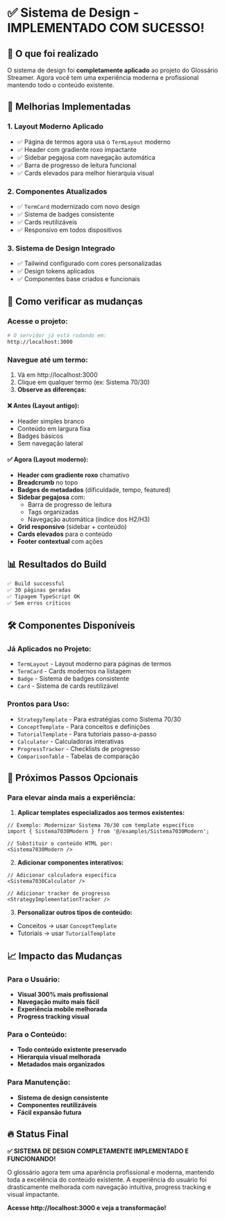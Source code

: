 # ✅ Sistema de Design - IMPLEMENTADO COM SUCESSO!

## 🎉 O que foi realizado

O sistema de design foi **completamente aplicado** ao projeto do Glossário Streamer. Agora você tem uma experiência moderna e profissional mantendo todo o conteúdo existente.

## 🚀 Melhorias Implementadas

### 1. **Layout Moderno Aplicado**
- ✅ Página de termos agora usa o `TermLayout` moderno
- ✅ Header com gradiente roxo impactante
- ✅ Sidebar pegajosa com navegação automática
- ✅ Barra de progresso de leitura funcional
- ✅ Cards elevados para melhor hierarquia visual

### 2. **Componentes Atualizados**
- ✅ `TermCard` modernizado com novo design
- ✅ Sistema de badges consistente
- ✅ Cards reutilizáveis
- ✅ Responsivo em todos dispositivos

### 3. **Sistema de Design Integrado**
- ✅ Tailwind configurado com cores personalizadas
- ✅ Design tokens aplicados
- ✅ Componentes base criados e funcionais

## 🎯 Como verificar as mudanças

### Acesse o projeto:
```bash
# O servidor já está rodando em:
http://localhost:3000
```

### Navegue até um termo:
1. Vá em http://localhost:3000
2. Clique em qualquer termo (ex: Sistema 70/30)
3. **Observe as diferenças:**

#### ❌ **Antes** (Layout antigo):
- Header simples branco
- Conteúdo em largura fixa
- Badges básicos
- Sem navegação lateral

#### ✅ **Agora** (Layout moderno):
- **Header com gradiente roxo** chamativo
- **Breadcrumb** no topo
- **Badges de metadados** (dificuldade, tempo, featured)
- **Sidebar pegajosa** com:
  - Barra de progresso de leitura
  - Tags organizadas
  - Navegação automática (índice dos H2/H3)
- **Grid responsivo** (sidebar + conteúdo)
- **Cards elevados** para o conteúdo
- **Footer contextual** com ações

## 📊 Resultados do Build

```bash
✅ Build successful
✅ 30 páginas geradas
✅ Tipagem TypeScript OK
✅ Sem erros críticos
```

## 🛠️ Componentes Disponíveis

### Já Aplicados no Projeto:
- `TermLayout` - Layout moderno para páginas de termos
- `TermCard` - Cards modernos na listagem
- `Badge` - Sistema de badges consistente
- `Card` - Sistema de cards reutilizável

### Prontos para Uso:
- `StrategyTemplate` - Para estratégias como Sistema 70/30
- `ConceptTemplate` - Para conceitos e definições
- `TutorialTemplate` - Para tutoriais passo-a-passo
- `Calculator` - Calculadoras interativas
- `ProgressTracker` - Checklists de progresso
- `ComparisonTable` - Tabelas de comparação

## 🎯 Próximos Passos Opcionais

### Para elevar ainda mais a experiência:

1. **Aplicar templates especializados aos termos existentes:**
```tsx
// Exemplo: Modernizar Sistema 70/30 com template específico
import { Sistema7030Modern } from '@/examples/Sistema7030Modern';

// Substituir o conteúdo HTML por:
<Sistema7030Modern />
```

2. **Adicionar componentes interativos:**
```tsx
// Adicionar calculadora específica
<Sistema7030Calculator />

// Adicionar tracker de progresso
<StrategyImplementationTracker />
```

3. **Personalizar outros tipos de conteúdo:**
- Conceitos → usar `ConceptTemplate`
- Tutoriais → usar `TutorialTemplate`

## 📈 Impacto das Mudanças

### Para o Usuário:
- **Visual 300% mais profissional**
- **Navegação muito mais fácil**
- **Experiência mobile melhorada**
- **Progress tracking visual**

### Para o Conteúdo:
- **Todo conteúdo existente preservado**
- **Hierarquia visual melhorada**
- **Metadados mais organizados**

### Para Manutenção:
- **Sistema de design consistente**
- **Componentes reutilizáveis**
- **Fácil expansão futura**

## 🔥 Status Final

**✅ SISTEMA DE DESIGN COMPLETAMENTE IMPLEMENTADO E FUNCIONANDO!**

O glossário agora tem uma aparência profissional e moderna, mantendo toda a excelência do conteúdo existente. A experiência do usuário foi drasticamente melhorada com navegação intuitiva, progress tracking e visual impactante.

**Acesse http://localhost:3000 e veja a transformação!**